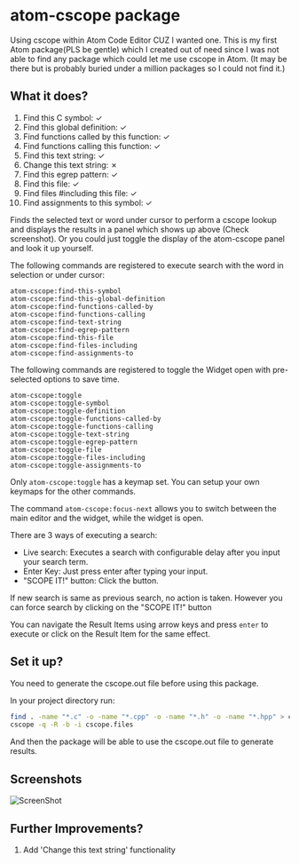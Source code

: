 # atom-cscope package

Using cscope within Atom Code Editor CUZ I wanted one.
This is my first Atom package(PLS be gentle) which I created out of need since 
I was not able to find any package which could let me use cscope in Atom. (It 
may be there but is probably buried under a million packages so I could not 
find it.)

## What it does?
1.  Find this C symbol:                         ✓
2.  Find this global definition:                ✓
3.  Find functions called by this function:     ✓
4.  Find functions calling this function:       ✓
5.  Find this text string:                      ✓
6.  Change this text string:                    ✗
7.  Find this egrep pattern:                    ✓
8.  Find this file:                             ✓
9.  Find files #including this file:            ✓
10. Find assignments to this symbol:            ✓

Finds the selected text or word under cursor to perform a cscope lookup and 
displays the results in a panel which shows up above (Check screenshot).
Or you could just toggle the display of the atom-cscope panel and look it up 
yourself. 

The following commands are registered to execute search with the word in 
selection or under cursor:
```
atom-cscope:find-this-symbol
atom-cscope:find-this-global-definition
atom-cscope:find-functions-called-by
atom-cscope:find-functions-calling
atom-cscope:find-text-string
atom-cscope:find-egrep-pattern
atom-cscope:find-this-file
atom-cscope:find-files-including
atom-cscope:find-assignments-to
```

The following commands are registered to toggle the Widget open with 
pre-selected options to save time.
```
atom-cscope:toggle
atom-cscope:toggle-symbol
atom-cscope:toggle-definition
atom-cscope:toggle-functions-called-by
atom-cscope:toggle-functions-calling
atom-cscope:toggle-text-string
atom-cscope:toggle-egrep-pattern
atom-cscope:toggle-file
atom-cscope:toggle-files-including
atom-cscope:toggle-assignments-to
```

Only `atom-cscope:toggle` has a keymap set. You can setup your own keymaps for 
the other commands.

The command `atom-cscope:focus-next` allows you to switch between the main 
editor and the widget, while the widget is open.

There are 3 ways of executing a search:
* Live search: Executes a search with configurable delay after you input your 
   search term.
* Enter Key: Just press enter after typing your input.
* "SCOPE IT!" button: Click the button.

If new search is same as previous search, no action is taken. However you can
force search by clicking on the "SCOPE IT!" button

You can navigate the Result Items using arrow keys and press `enter` to execute
or click on the Result Item for the same effect.

## Set it up?
You need to generate the cscope.out file before using this package.

In your project directory run:
```bash
find . -name "*.c" -o -name "*.cpp" -o -name "*.h" -o -name "*.hpp" > cscope.files
cscope -q -R -b -i cscope.files
```
And then the package will be able to use the cscope.out file to generate results.

## Screenshots
![ScreenShot](http://i.imgur.com/RCiTm26.png)

## Further Improvements?
1. Add 'Change this text string' functionality
